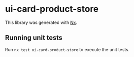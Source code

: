 # ui-card-product-store

This library was generated with [Nx](https://nx.dev).

## Running unit tests

Run `nx test ui-card-product-store` to execute the unit tests.
